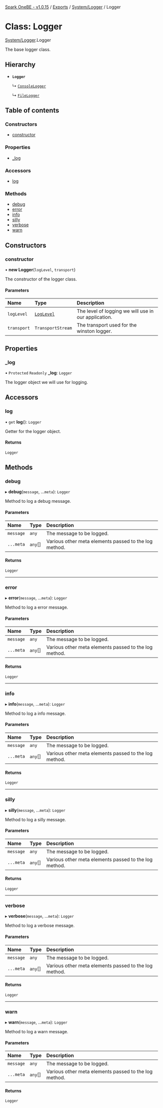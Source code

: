 [Spark OneBE - v1.0.15](../README.md) / [Exports](../modules.md) / [System/Logger](../modules/System_Logger.md) / Logger

# Class: Logger

[System/Logger](../modules/System_Logger.md).Logger

The base logger class.

## Hierarchy

- **`Logger`**

  ↳ [`ConsoleLogger`](System_Logger.ConsoleLogger.md)

  ↳ [`FileLogger`](System_Logger.FileLogger.md)

## Table of contents

### Constructors

- [constructor](System_Logger.Logger.md#constructor)

### Properties

- [\_log](System_Logger.Logger.md#_log)

### Accessors

- [log](System_Logger.Logger.md#log)

### Methods

- [debug](System_Logger.Logger.md#debug)
- [error](System_Logger.Logger.md#error)
- [info](System_Logger.Logger.md#info)
- [silly](System_Logger.Logger.md#silly)
- [verbose](System_Logger.Logger.md#verbose)
- [warn](System_Logger.Logger.md#warn)

## Constructors

### constructor

• **new Logger**(`logLevel`, `transport`)

The constructor of the logger class.

#### Parameters

| Name | Type | Description |
| :------ | :------ | :------ |
| `logLevel` | [`LogLevel`](../enums/System_LogLevel.LogLevel.md) | The level of logging we will use in our application. |
| `transport` | `TransportStream` | The transport used for the winston logger. |

## Properties

### \_log

• `Protected` `Readonly` **\_log**: `Logger`

The logger object we will use for logging.

## Accessors

### log

• `get` **log**(): `Logger`

Getter for the logger object.

#### Returns

`Logger`

## Methods

### debug

▸ **debug**(`message`, ...`meta`): `Logger`

Method to log a debug message.

#### Parameters

| Name | Type | Description |
| :------ | :------ | :------ |
| `message` | `any` | The message to be logged. |
| `...meta` | `any`[] | Various other meta elements passed to the log method. |

#### Returns

`Logger`

___

### error

▸ **error**(`message`, ...`meta`): `Logger`

Method to log a error message.

#### Parameters

| Name | Type | Description |
| :------ | :------ | :------ |
| `message` | `any` | The message to be logged. |
| `...meta` | `any`[] | Various other meta elements passed to the log method. |

#### Returns

`Logger`

___

### info

▸ **info**(`message`, ...`meta`): `Logger`

Method to log a info message.

#### Parameters

| Name | Type | Description |
| :------ | :------ | :------ |
| `message` | `any` | The message to be logged. |
| `...meta` | `any`[] | Various other meta elements passed to the log method. |

#### Returns

`Logger`

___

### silly

▸ **silly**(`message`, ...`meta`): `Logger`

Method to log a silly message.

#### Parameters

| Name | Type | Description |
| :------ | :------ | :------ |
| `message` | `any` | The message to be logged. |
| `...meta` | `any`[] | Various other meta elements passed to the log method. |

#### Returns

`Logger`

___

### verbose

▸ **verbose**(`message`, ...`meta`): `Logger`

Method to log a verbose message.

#### Parameters

| Name | Type | Description |
| :------ | :------ | :------ |
| `message` | `any` | The message to be logged. |
| `...meta` | `any`[] | Various other meta elements passed to the log method. |

#### Returns

`Logger`

___

### warn

▸ **warn**(`message`, ...`meta`): `Logger`

Method to log a warn message.

#### Parameters

| Name | Type | Description |
| :------ | :------ | :------ |
| `message` | `any` | The message to be logged. |
| `...meta` | `any`[] | Various other meta elements passed to the log method. |

#### Returns

`Logger`
